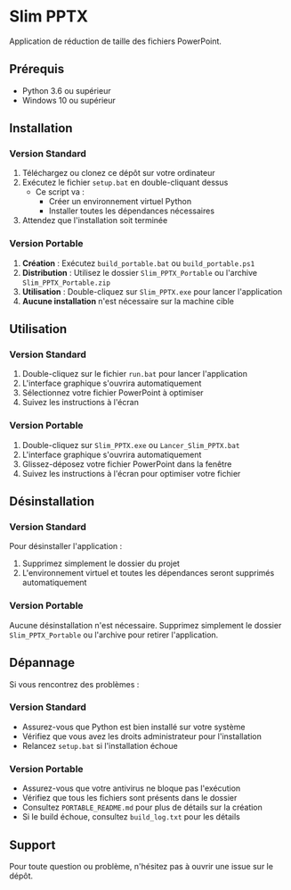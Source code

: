 # Slim PPTX

Application de réduction de taille des fichiers PowerPoint.

## Prérequis

- Python 3.6 ou supérieur
- Windows 10 ou supérieur

## Installation

### Version Standard
1. Téléchargez ou clonez ce dépôt sur votre ordinateur
2. Exécutez le fichier `setup.bat` en double-cliquant dessus
   - Ce script va :
     - Créer un environnement virtuel Python
     - Installer toutes les dépendances nécessaires
3. Attendez que l'installation soit terminée

### Version Portable
1. **Création** : Exécutez `build_portable.bat` ou `build_portable.ps1`
2. **Distribution** : Utilisez le dossier `Slim_PPTX_Portable` ou l'archive `Slim_PPTX_Portable.zip`
3. **Utilisation** : Double-cliquez sur `Slim_PPTX.exe` pour lancer l'application
4. **Aucune installation** n'est nécessaire sur la machine cible

## Utilisation

### Version Standard
1. Double-cliquez sur le fichier `run.bat` pour lancer l'application
2. L'interface graphique s'ouvrira automatiquement
3. Sélectionnez votre fichier PowerPoint à optimiser
4. Suivez les instructions à l'écran

### Version Portable
1. Double-cliquez sur `Slim_PPTX.exe` ou `Lancer_Slim_PPTX.bat`
2. L'interface graphique s'ouvrira automatiquement
3. Glissez-déposez votre fichier PowerPoint dans la fenêtre
4. Suivez les instructions à l'écran pour optimiser votre fichier

## Désinstallation

### Version Standard
Pour désinstaller l'application :
1. Supprimez simplement le dossier du projet
2. L'environnement virtuel et toutes les dépendances seront supprimés automatiquement

### Version Portable
Aucune désinstallation n'est nécessaire. Supprimez simplement le dossier `Slim_PPTX_Portable` ou l'archive pour retirer l'application.

## Dépannage

Si vous rencontrez des problèmes :

### Version Standard
- Assurez-vous que Python est bien installé sur votre système
- Vérifiez que vous avez les droits administrateur pour l'installation
- Relancez `setup.bat` si l'installation échoue

### Version Portable
- Assurez-vous que votre antivirus ne bloque pas l'exécution
- Vérifiez que tous les fichiers sont présents dans le dossier
- Consultez `PORTABLE_README.md` pour plus de détails sur la création
- Si le build échoue, consultez `build_log.txt` pour les détails

## Support

Pour toute question ou problème, n'hésitez pas à ouvrir une issue sur le dépôt. 
